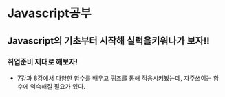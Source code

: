 ﻿# Javascript공부
 
 ## Javascript의 기초부터 시작해 실력을키워나가 보자!!
 
 ### 취업준비 제대로 해보자!

- 7강과 8강에서 다양한 함수를 배우고 퀴즈를 통해 적용시켜봤는데, 자주쓰이는 함수에 익숙해질 필요가 있다.
